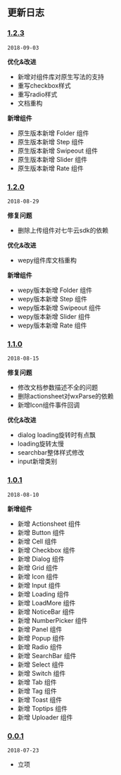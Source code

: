 ## 更新日志

### [1.2.3](https://github.com/Chaunjie/kai-ui/tree/v1.2.0)
`2018-09-03`

**优化&改进**

- 新增对组件库对原生写法的支持
- 重写checkbox样式
- 重写radio样式
- 文档重构

**新增组件**

- 原生版本新增 Folder 组件
- 原生版本新增 Step 组件
- 原生版本新增 Swipeout 组件
- 原生版本新增 Slider 组件
- 原生版本新增 Rate 组件

### [1.2.0](https://github.com/Chaunjie/kai-ui/tree/v1.2.0)
`2018-08-29`

**修复问题**

- 删除上传组件对七牛云sdk的依赖

**优化&改进**

- wepy组件库文档重构

**新增组件**

- wepy版本新增 Folder 组件
- wepy版本新增 Step 组件
- wepy版本新增 Swipeout 组件
- wepy版本新增 Slider 组件
- wepy版本新增 Rate 组件


### [1.1.0](https://github.com/Chaunjie/kai-ui/tree/v1.1.0)
`2018-08-15`

**修复问题**

- 修改文档参数描述不全的问题
- 删除actionsheet对wxParse的依赖
- 新增Icon组件事件回调

**优化&改进**

- dialog loading旋转时有点飘
- loading旋转太慢
- searchbar整体样式修改
- input新增类别


### [1.0.1](https://github.com/Chaunjie/kai-ui/tree/v1.0.1)
`2018-08-10`

**新增组件**

- 新增 Actionsheet 组件
- 新增 Button 组件
- 新增 Cell 组件
- 新增 Checkbox 组件
- 新增 Dialog 组件
- 新增 Grid 组件
- 新增 Icon 组件
- 新增 Input 组件
- 新增 Loading 组件
- 新增 LoadMore 组件
- 新增 NoticeBar 组件
- 新增 NumberPicker 组件
- 新增 Panel 组件
- 新增 Popup 组件
- 新增 Radio 组件
- 新增 SearchBar 组件
- 新增 Select 组件
- 新增 Switch 组件
- 新增 Tab 组件
- 新增 Tag 组件
- 新增 Toast 组件
- 新增 Toptips 组件
- 新增 Uploader 组件

### [0.0.1](https://github.com/Chaunjie/kai-ui)
`2018-07-23`

- 立项
